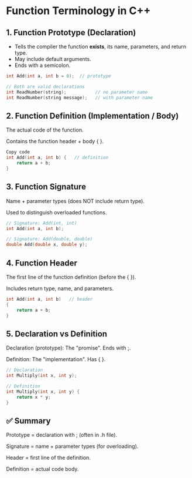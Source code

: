 # Function Terminology in C++

## 1. Function Prototype (Declaration)
- Tells the compiler the function **exists**, its name, parameters, and return type.
- May include default arguments.
- Ends with a semicolon.

```cpp
int Add(int a, int b = 0);  // prototype

// Both are valid declarations
int ReadNumber(string);           // no parameter name
int ReadNumber(string message);   // with parameter name

```

## 2. Function Definition (Implementation / Body)
The actual code of the function.

Contains the function header + body { }.

```cpp
Copy code
int Add(int a, int b) {   // definition
    return a + b;
}

```
## 3. Function Signature
Name + parameter types (does NOT include return type).

Used to distinguish overloaded functions.

```cpp
// Signature: Add(int, int)
int Add(int a, int b);

// Signature: Add(double, double)
double Add(double x, double y);

```
## 4. Function Header
The first line of the function definition (before the { }).

Includes return type, name, and parameters.

```cpp
int Add(int a, int b)   // header
{
    return a + b;
}

```
## 5. Declaration vs Definition
Declaration (prototype): The "promise". Ends with ;.

Definition: The "implementation". Has { }.

```cpp
// Declaration
int Multiply(int x, int y);

// Definition
int Multiply(int x, int y) {
    return x * y;
}

```
## ✅ Summary
Prototype = declaration with ; (often in .h file).

Signature = name + parameter types (for overloading).

Header = first line of the definition.

Definition = actual code body.
